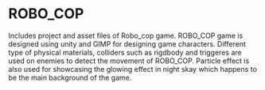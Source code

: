 # ROBO_COP
Includes project and asset files of Robo_cop game.
ROBO_COP game is designed using unity and GIMP for designing game characters. Different type of physical materials, colliders such as rigdbody and triggeres are used 
on enemies to detect the movement of ROBO_COP. Particle effect is also used for showcasing the glowing effect in night skay which happens to be the main background of 
the game.
